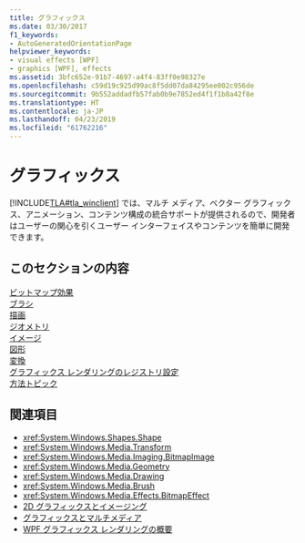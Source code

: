 ```yaml
---
title: グラフィックス
ms.date: 03/30/2017
f1_keywords:
- AutoGeneratedOrientationPage
helpviewer_keywords:
- visual effects [WPF]
- graphics [WPF], effects
ms.assetid: 3bfc652e-91b7-4697-a4f4-83ff0e98327e
ms.openlocfilehash: c59d19c925d99ac8f5dd07da84295ee002c956de
ms.sourcegitcommit: 9b552addadfb57fab0b9e7852ed4f1f1b8a42f8e
ms.translationtype: HT
ms.contentlocale: ja-JP
ms.lasthandoff: 04/23/2019
ms.locfileid: "61762216"
---
```

# <a name="graphics"></a>グラフィックス
[!INCLUDE[TLA#tla_winclient](../../../../includes/tlasharptla-winclient-md.md)] では、マルチ メディア、ベクター グラフィックス、アニメーション、コンテンツ構成の統合サポートが提供されるので、開発者はユーザーの関心を引くユーザー インターフェイスやコンテンツを簡単に開発できます。  
  
## <a name="in-this-section"></a>このセクションの内容  
 [ビットマップ効果](bitmap-effects.md)  
 [ブラシ](brushes.md)  
 [描画](drawings.md)  
 [ジオメトリ](geometries.md)  
 [イメージ](images.md)  
 [図形](shapes.md)  
 [変換](transformations.md)  
 [グラフィックス レンダリングのレジストリ設定](graphics-rendering-registry-settings.md)  
 [方法トピック](graphics-how-to-topics.md)  
  
## <a name="see-also"></a>関連項目

- <xref:System.Windows.Shapes.Shape>
- <xref:System.Windows.Media.Transform>
- <xref:System.Windows.Media.Imaging.BitmapImage>
- <xref:System.Windows.Media.Geometry>
- <xref:System.Windows.Media.Drawing>
- <xref:System.Windows.Media.Brush>
- <xref:System.Windows.Media.Effects.BitmapEffect>
- [2D グラフィックスとイメージング](../advanced/optimizing-performance-2d-graphics-and-imaging.md)
- [グラフィックスとマルチメディア](index.md)
- [WPF グラフィックス レンダリングの概要](wpf-graphics-rendering-overview.md)
